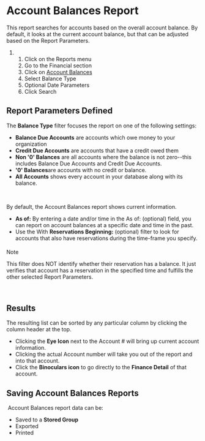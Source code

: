 # Account Balances Report
This report searches for accounts based on the overall account balance. By default, it looks at the current account balance, but that can be adjusted based on the Report Parameters.    


1. 1. Click on the Reports menu
	2. Go to the Financial section
	3. Click on [Account Balances](https://www.ultracamp.com/admin/reports/accountbalances.aspx)
	4. Select Balance Type
	5. Optional Date Parameters
	6. Click Search





## 


## Report Parameters Defined


The **Balance Type** filter focuses the report on one of the following settings:


* **Balance Due Accounts** are accounts which owe money to your organization
* **Credit Due Accounts** are accounts that have a credit owed them
* **Non '0' Balances** are all accounts where the balance is not zero--this includes Balance Due Accounts and Credit Due Accounts.
* **'0' Balances**are accounts with no credit or balance.
* **All Accounts** shows every account in your database along with its balance.


 


By default, the Account Balances report shows current information. 


* **As of:** By entering a date and/or time in the As of: (optional) field, you can report on account balances at a specific date and time in the past.
* Use the With **Reservations Beginning:** (optional) filter to look for accounts that also have reservations during the time-frame you specify.



#### 
 Note


This filter does NOT identify whether their reservation has a balance. It just verifies that account has a reservation in the specified time and fulfills the other selected Report Parameters.



 


## Results


The resulting list can be sorted by any particular column by clicking the column header at the top.


* Clicking the **Eye Icon** next to the Account # will bring up current account information.
* Clicking the actual Account number will take you out of the report and into that account.
* Click the **Binoculars icon** to go directly to the **Finance Detail** of that account.


## 


## Saving Account Balances Reports


 Account Balances report data can be: 


* Saved to a **Stored Group**
* Exported
* Printed


 


